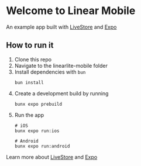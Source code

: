# Welcome to Linear Mobile

An example app built with [LiveStore](https://livestore.dev/) and [Expo](https://docs.expo.dev/)

## How to run it

1. Clone this repo
2. Navigate to the linearlite-mobile folder
3. Install dependencies with `bun`
   ```
   bun install
   ```
4. Create a development build by running
   ```
   bunx expo prebuild
   ```
5. Run the app
   ```
   # iOS
   bunx expo run:ios

   # Android
   bunx expo run:android
   ```

Learn more about [LiveStore](https://livestore.dev/) and [Expo](https://docs.expo.dev/)